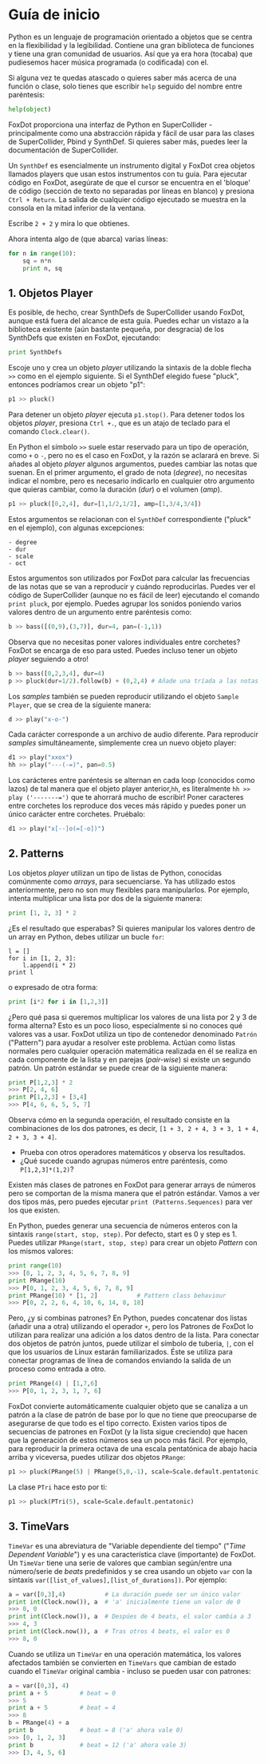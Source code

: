 # Guí­a de inicio

Python es un lenguaje de programación orientado a objetos que se centra en la flexibilidad y la legibilidad. Contiene una gran biblioteca de funciones y tiene una gran comunidad de usuarios. Así que ya era hora (tocaba) que pudiesemos hacer música programada (o codificada) con el.

Si alguna vez te quedas atascado o quieres saber más acerca de una función o clase, solo tienes que escribir `help` seguido del nombre entre paréntesis:

```python
help(object)
```

FoxDot proporciona una interfaz de Python en SuperCollider - principalmente como una abstracción rápida y fácil de usar para las clases de SuperCollider, Pbind y SynthDef. Si quieres saber más, puedes leer la documentación de SuperCollider.

Un `SynthDef` es esencialmente un instrumento digital y FoxDot crea objetos llamados players que usan estos instrumentos con tu guía. Para ejecutar código en FoxDot, asegúrate de que el cursor se encuentra en el 'bloque' de código (sección de texto no separadas por líneas en blanco) y presiona `Ctrl + Return`. La salida de cualquier código ejecutado se muestra en la consola en la mitad inferior de la ventana.

Escribe `2 + 2` y mira lo que obtienes.

Ahora intenta algo de (que abarca) varias líneas:

```python
for n in range(10):
    sq = n*n
    print n, sq
```

## 1. Objetos Player

Es posible, de hecho, crear SynthDefs de SuperCollider usando FoxDot, aunque está fuera del alcance de esta guía. Puedes echar un vistazo a la biblioteca existente (aún bastante pequeña, por desgracia) de los SynthDefs que existen en FoxDot, ejecutando:

```python
print SynthDefs
```

Escoje uno y crea un objeto *player* utilizando la sintaxis de la doble flecha `>>` como en el ejemplo siguiente. Si el SynthDef elegido fuese "pluck", entonces podríamos crear un objeto "p1":

```python
p1 >> pluck()
```

Para detener un objeto *player* ejecuta `p1.stop()`. Para detener todos los objetos *player*, presiona `Ctrl +.`, que es un atajo de teclado para el comando `Clock.clear()`.

En Python el símbolo `>>` suele estar reservado para un tipo de operación, como `+` o `-`, pero no es el caso en FoxDot, y la razón se aclarará en breve. Si añades al objeto *player* algunos argumentos, puedes cambiar las notas que suenan. En el primer argumento, el grado de nota (*degree*), no necesitas indicar el nombre, pero es necesario indicarlo en cualquier otro argumento que quieras cambiar, como la duración (*dur*) o el volumen (*amp*).

```python
p1 >> pluck([0,2,4], dur=[1,1/2,1/2], amp=[1,3/4,3/4])
```

Estos argumentos se relacionan con el `SynthDef` correspondiente ("pluck" en el ejemplo), con algunas excepciones:

    - degree
    - dur
    - scale
    - oct

Estos argumentos son utilizados por FoxDot para calcular las frecuencias de las notas que se van a reproducir y cuándo reproducirlas. Puedes ver el código de SuperCollider (aunque no es fácil de leer) ejecutando el comando `print pluck`, por ejemplo. Puedes agrupar los sonidos poniendo varios valores dentro de un argumento entre paréntesis como:

```python
b >> bass([(0,9),(3,7)], dur=4, pan=(-1,1))
```
Observa que no necesitas poner valores individuales entre corchetes? FoxDot se encarga de eso para usted. Puedes incluso tener un objeto *player* seguiendo a otro!

```python
b >> bass([0,2,3,4], dur=4)
p >> pluck(dur=1/2).follow(b) + (0,2,4) # Añade una tríada a las notas del bajo
```

Los *samples* también se pueden reproducir utilizando el objeto `Sample Player`, que se crea de la siguiente manera:

```python
d >> play("x-o-")
```

Cada carácter corresponde a un archivo de audio diferente. Para reproducir *samples* simultáneamente, simplemente crea un nuevo objeto player:

```python
d1 >> play("xxox")
hh >> play("---(-=)", pan=0.5)
```

Los carácteres entre paréntesis se alternan en cada loop (conocidos como lazos) de tal manera que el objeto player anterior,`hh`, es literalmente `hh >> play ('-------=')` que te ahorrará mucho de escribir! Poner caracteres entre corchetes los reproduce dos veces más rápido y puedes poner  un único carácter entre corchetes. Pruébalo:

```python
d1 >> play("x[--]o(=[-o])")
```

## 2. Patterns

Los objetos *player* utilizan un tipo de listas de Python, conocidas comúnmente como *arrays*, para secuenciarse. Ya has utilizado estos anteriormente, pero no son muy flexibles para manipularlos. Por ejemplo, intenta multiplicar una lista por dos de la siguiente manera:

```python
print [1, 2, 3] * 2
```

¿Es el resultado que esperabas? Si quieres manipular los valores dentro de un array en Python, debes utilizar un bucle `for`:

```
l = []
for i in [1, 2, 3]:
    l.append(i * 2)
print l
```
o expresado de otra forma:

```python
print [i*2 for i in [1,2,3]]
```

¿Pero qué pasa si queremos multiplicar los valores de una lista por 2 y 3 de forma alterna? Esto es un poco lioso, especialmente si no conoces qué valores vas a usar. FoxDot utiliza un tipo de contenedor denominado `Patrón` ("Pattern") para ayudar a resolver este problema. Actúan como listas normales pero cualquier operación matemática realizada en él se realiza en cada componente de la lista y en parejas (*pair-wise*) si existe un segundo patrón. Un patrón estándar se puede crear de la siguiente manera:

```python
print P[1,2,3] * 2
>>> P[2, 4, 6]
print P[1,2,3] + [3,4]
>>> P[4, 6, 6, 5, 5, 7]
```
Observa cómo en la segunda operación, el resultado consiste en la combinaciones de los dos patrones, es decir, `[1 + 3, 2 + 4, 3 + 3, 1 + 4, 2 + 3, 3 + 4]`.

 - Prueba con otros operadores matemáticos y observa los resultados.
 - ¿Qué sucede cuando agrupas números entre paréntesis, como `P[1,2,3]*(1,2)`?

Existen más clases de patrones en FoxDot para generar arrays de números pero se comportan de la misma manera que el patrón estándar. Vamos a ver dos tipos más­, pero puedes ejecutar `print (Patterns.Sequences)` para ver los que existen.

En Python, puedes generar una secuencia de números enteros con la sintaxis `range(start, stop, step)`. Por defecto, start es 0 y step es 1. Puedes utilizar `PRange(start, stop, step)` para crear un objeto *Pattern* con los mismos valores:

```python
print range(10)
>>> [0, 1, 2, 3, 4, 5, 6, 7, 8, 9]
print PRange(10)
>>> P[0, 1, 2, 3, 4, 5, 6, 7, 8, 9]
print PRange(10) * [1, 2]           # Pattern class behaviour
>>> P[0, 2, 2, 6, 4, 10, 6, 14, 8, 18]
```

Pero, ¿y si combinas patrones? En Python, puedes concatenar dos listas (añadir una a otra) utilizando el operador `+`, pero los Patrones de FoxDot lo utilizan para realizar una adición a los datos dentro de la lista. Para conectar dos objetos de patrón juntos, puede utilizar el símbolo de tuberia, `|`, con el que los usuarios de Linux estarán familiarizados. Éste se utiliza para conectar programas de línea de comandos enviando la salida de un proceso como entrada a otro.

```python
print PRange(4) | [1,7,6]
>>> P[0, 1, 2, 3, 1, 7, 6]
```

FoxDot convierte automáticamente cualquier objeto que se canaliza a un patrón a la clase de patrón de base por lo que no tiene que preocuparse de asegurarse de que todo es el tipo correcto. Existen varios tipos de secuencias de patrones en FoxDot (y la lista sigue creciendo) que hacen que la generación de estos números sea un poco más fácil. Por ejemplo, para reproducir la primera octava de una escala pentatónica de abajo hacia arriba y viceversa, puedes utilizar dos objetos `PRange`:

```python
p1 >> pluck(PRange(5) | PRange(5,0,-1), scale=Scale.default.pentatonic)
```

La clase `PTri` hace esto por ti:

```python
p1 >> pluck(PTri(5), scale=Scale.default.pentatonic)
```

## 3. TimeVars

`TimeVar` es una abreviatura de "Variable dependiente del tiempo" ("*Time Dependent Variable*") y es una caracterí­stica clave (importante) de FoxDot. Un `TimeVar` tiene una serie de valores que cambian según/entre una número/serie de *beats* predefinidos y se crea usando un objeto `var` con la sintaxis `var([list_of_values],[list_of_durations])`. Por ejemplo:

```python
a = var([0,3],4)           # La duración puede ser un único valor 
print int(Clock.now()), a  # 'a' inicialmente tiene un valor de 0
>>> 0, 0
print int(Clock.now()), a  # Despúes de 4 beats, el valor cambia a 3
>>> 4, 3
print int(Clock.now()), a  # Tras otros 4 beats, el valor es 0
>>> 8, 0
```

Cuando se utiliza un `TimeVar` en una operación matemática, los valores afectados también se convierten en `TimeVars` que cambian de estado cuando el `TimeVar` original cambia - incluso se pueden usar con patrones:

```python
a = var([0,3], 4)
print a + 5         # beat = 0
>>> 5
print a + 5         # beat = 4
>>> 8
b = PRange(4) + a
print b             # beat = 8 ('a' ahora vale 0)
>>> [0, 1, 2, 3]
print b             # beat = 12 ('a' ahora vale 3)
>>> [3, 4, 5, 6]
```


